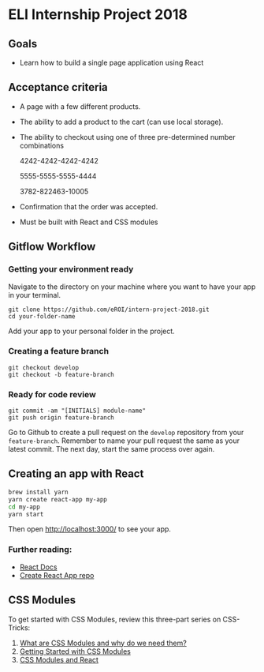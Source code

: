 # ELI Internship Project 2018

## Goals ##
* Learn how to build a single page application using React

## Acceptance criteria ##
* A page with a few different products.
* The ability to add a product to the cart (can use local storage).
* The ability to checkout using one of three pre-determined number combinations

   4242-4242-4242-4242  

   5555-5555-5555-4444  

   3782-822463-10005  

* Confirmation that the order was accepted.
* Must be built with React and CSS modules

## Gitflow Workflow ##

### Getting your environment ready ###
Navigate to the directory on your machine where you want to have your app in your terminal.

```
git clone https://github.com/eROI/intern-project-2018.git
cd your-folder-name
```

Add your app to your personal folder in the project.

### Creating a feature branch ###
```
git checkout develop
git checkout -b feature-branch
```

### Ready for code review ###
```
git commit -am "[INITIALS] module-name"
git push origin feature-branch
```

Go to Github to create a pull request on the `develop` repository from your `feature-branch`. Remember to name your pull request the same as your latest commit. The next day, start the same process over again.

## Creating an app with React ##

```sh
brew install yarn
yarn create react-app my-app
cd my-app
yarn start
```

Then open [http://localhost:3000/](http://localhost:3000/) to see your app.

### Further reading: ###
* [React Docs](https://reactjs.org/docs/hello-world.html)
* [Create React App repo](https://github.com/facebook/create-react-app)

## CSS Modules ##

To get started with CSS Modules, review this three-part series on CSS-Tricks:

1. [What are CSS Modules and why do we need them?](https://css-tricks.com/css-modules-part-1-need/)
2. [Getting Started with CSS Modules](https://css-tricks.com/css-modules-part-2-getting-started/)
3. [CSS Modules and React](https://css-tricks.com/css-modules-part-3-react/)
